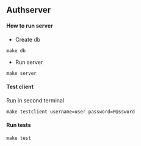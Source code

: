 ## Authserver

#### How to run server
- Create db
```shell script
make db
```
- Run server
```shell script
make server
```

#### Test client
Run in second terminal
```shell script
make testclient username=user password=P@ssword
```

#### Run tests
```shell script
make test
```